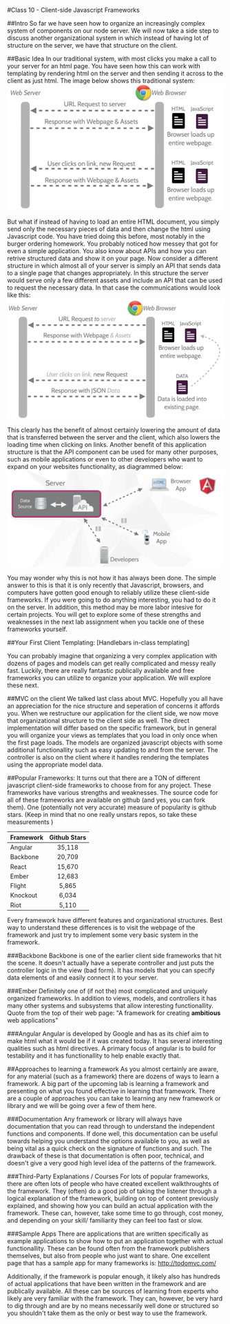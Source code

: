 #Class 10 - Client-side Javascript Frameworks

##Intro
So far we have seen how to organize an increasingly complex system of components on our node server. 
We will now take a side step to discuss another organizational system in which instead of having lot of structure on the server, we have that structure on the client. 

##Basic Idea
In our traditional system, with most clicks you make a call to your server for an html page.
You have seen how this can work with templating by rendering html on the server and then sending it across to the client as just html. 
The image below shows this traditional system: 
![serverOrganizedSystem](images/traditionalWebCommunication.png)

But what if instead of having to load an entire HTML document, you simply send only the necessary pieces of data and then change the html using Javascript code. 
You have tried doing this before, most notably in the burger ordering homework. 
You probably noticed how messey that got for even a simple application. 
You also know about APIs and how you can retrive structured data and show it on your page. 
Now consider a different structure in which almost all of your server is simply an API that sends data to a single page that changes appropriately. 
In this structure the server would serve only a few different assets and include an API that can be used to request the necessary data.
In that case the communications would look like this: 
![ClientOrganizedSystem](images/clientsideWebCommunication.png)

This clearly has the benefit of almost certainly lowering the amount of data that is transferred between the server and the client, which also lowers the loading time when clicking on links. 
Another benefit of this application structure is that the API component can be used for many other purposes, such as mobile applications or even to other developers who want to expand on your websites functionality, as diagrammed below:
![UsesOfClientSide](images/apiDrivenDevelopment.png)

You may wonder why this is not how it has always been done. The simple answer to this is that it is only recently that Javascript, browsers, and computers have gotten good enough to reliably utilize these client-side frameworks. If you were going to do anything interesting, you had to do it on the server. In addition, this method may be more labor intesive for certain projects. You will get to explore some of these strengths and weaknesses in the next lab assignment when you tackle one of these frameworks yourself. 

##Your First Client Templating:
[Handlebars  in-class templating]

You can probably imagine that organizing a very complex application with dozens of pages and models can get really complicated and messy really fast. 
Luckily, there are really fantastic publically available and free frameworks you can utilize to organize your application. 
We will explore these next. 

##MVC on the client
We talked last class about MVC. 
Hopefully you all have an appreciation for the nice structure and seperation of concerns it affords you. 
When we restructure our application for the client side, we now move that organizational structure to the client side as well. 
The direct implementation will differ based on the specific framework, but in general you will organize your views as templates that you load in only once when the first page loads. 
The models are organized javascript objects with some additional functionallity such as easy updating to and from the server.
The controller is also on the client where it handles rendering the templates using the appropriate model data.

##Popular Frameworks:
It turns out that there are a TON of different javascript client-side frameworks to choose from for any project. 
These frameworks have various strengths and weaknesses. 
The source code for all of these frameworks are available on github (and yes, you can fork them). 
One (potentially not very accurate) measure of popularity is github stars. (Keep in mind that no one really unstars repos, so take these measurements )

Framework | Github Stars
--- |:---:|
Angular | 35,118
Backbone | 20,709
React | 15,670
Ember | 12,683
Flight | 5,865
Knockout | 6,034
Riot | 5,110

Every framework have different features and organizational structures. Best way to understand these differences is to visit the webpage of the framework and just try to implement some very basic system in the framework. 

###Backbone
Backbone is one of the earlier client side frameworks that hit the scene. 
It doesn't actually have a seperate controller and just puts the controller logic in the view (bad form). 
It has models that you can specify data elements of and easily connect it to your server. 

###Ember
Definitely one of (if not the) most complicated and uniquely organized frameworks.
In addition to views, models, and controllers it has many other systems and subsystems that allow interesting functionallity. 
Quote from the top of their web page: "A framework for creating **ambitious** web applications"

###Angular
Angular is developed by Google and has as its chief aim to make html what it would be if it was created today.
It has several interesting qualities such as html directives.
A primary focus of angular is to build for testability and it has functionallity to help enable exactly that. 

##Approaches to learning a framework 
As you almost certainly are aware, for any material (such as a framework) there are dozens of ways to learn a framework. A big part of the upcoming lab is learning a framework and presenting on what you found effective in learning that framework. There are a couple of approaches you can take to learning any new framework or library and we will be going over a few of them here.

###Documentation
Any framework or library will always have documentation that you can read through to understand the independent functions and components. If done well, this documentation can be useful towards helping you understand the options available to you, as well as being vital as a quick check on the signature of functions and such. The drawback of these is that documentation is often poor, technical, and doesn't give a very good high level idea of the patterns of the framework. 

###Third-Party Explanations / Courses
For lots of popular frameworks, there are often lots of people who have created excellent walkthroughts of the framework. They (often) do a good job of taking the listener through a logical explanation of the framework, building on top of content previously explained, and showing how you can build an actual application with the framework. These can, however, take some time to go through, cost money, and depending on your skill/ familiarity they can feel too fast or slow. 

###Sample Apps
There are applications that are written specifically as example applications to show how to put an application together with actual functionallity. These can be found often from the framework publishers themselves, but also from people who just want to share. One excellent page that has a sample app for many frameworks is: http://todomvc.com/

Additionally, if the framework is popular enough, it likely also has hundreds of actual applications that have been written in the framework and are publically available. All these can be sources of learning from experts who likely are very familiar with the framework. They can, however, be very hard to dig through and are by no means necessarily well done or structured so you shouldn't take them as the only or best way to use the framework. 







